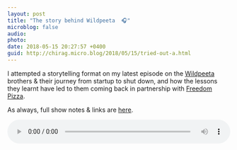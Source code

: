 ```yaml
---
layout: post
title: "The story behind Wildpeeta  🎧"
microblog: false
audio: 
photo: 
date: 2018-05-15 20:27:57 +0400
guid: http://chirag.micro.blog/2018/05/15/tried-out-a.html
---
```

I attempted a storytelling format on my latest episode on the [Wildpeeta](https:/twitter.com/wildpeeta) brothers & their journey from startup to shut down, and how the lessons they learnt have led to them coming back in partnership with [Freedom Pizza](https://freedompizza.ae).

As always, full show notes & links are [here](https://pod.coffeeandicedtea.com/Wildpeeta).


<audio style="width:100%" controls><source src="https://tracking.podiant.co/d/spoke/coffeeandicedtea/episodes/3639903d5d1c8c/primary/1526327731.mp3" type="audio/mpeg">
</audio>
